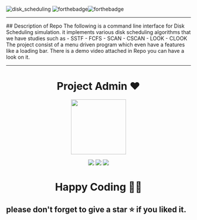 ![disk_scheduling](https://socialify.git.ci/honeybhardwaj/disk_scheduling/image?description=1&descriptionEditable=CLI%20Based%20Disk%20Scheduling%20Simulation&forks=1&issues=1&language=1&owner=1&stargazers=1&theme=Light)
![forthebadge](https://forthebadge.com/images/badges/made-with-python.svg)![forthebadge](https://forthebadge.com/images/badges/open-source.svg)
<hr>
## Description of Repo
The following is a command line interface for Disk Scheduling simulation. it implements various disk scheduling algorithms that we have studies such as
- SSTF
- FCFS
- SCAN
- CSCAN
- LOOK
- CLOOK
The project consist of a menu driven program which even have a features like a loading bar. There is a demo video attached in Repo you can have a look on it.

<hr>

<h1 align=center> Project Admin ❤️ </h1>
<p align="center">
  <a href="https://github.com/honeybhardwaj"><img src="https://user-images.githubusercontent.com/51120790/112728813-11dfcc80-8f4f-11eb-8398-5864bd390546.png" width=150px height=150px /></a> 
    
<p align="center">
  <img src="https://img.shields.io/badge/honeyhardwj%20-%230077B5.svg?&style=for-the-badge&logo=linkedin&logoColor=white"/>  <img src="https://img.shields.io/badge/honeybhardwaj%20-%231DA1F2.svg?&style=for-the-badge&logo=github&logoColor=black"/> <img src="https://img.shields.io/badge/honney_bhardwaj%20-%23E4405F.svg?&style=for-the-badge&logo=Instagram&logoColor=white"/>                                                                                      

<h1 align=center>Happy Coding 👨‍💻 </h1>

## please don't forget to give a star ⭐ if you liked it.
